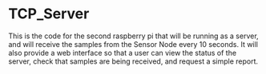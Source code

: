 # TCP_Server
This is the code for the  second raspberry pi that will be running as a server, and will receive the samples from the Sensor
Node every 10 seconds. It will also provide a web interface so that a user can view the status of the
server, check that samples are being received, and request a simple report.
